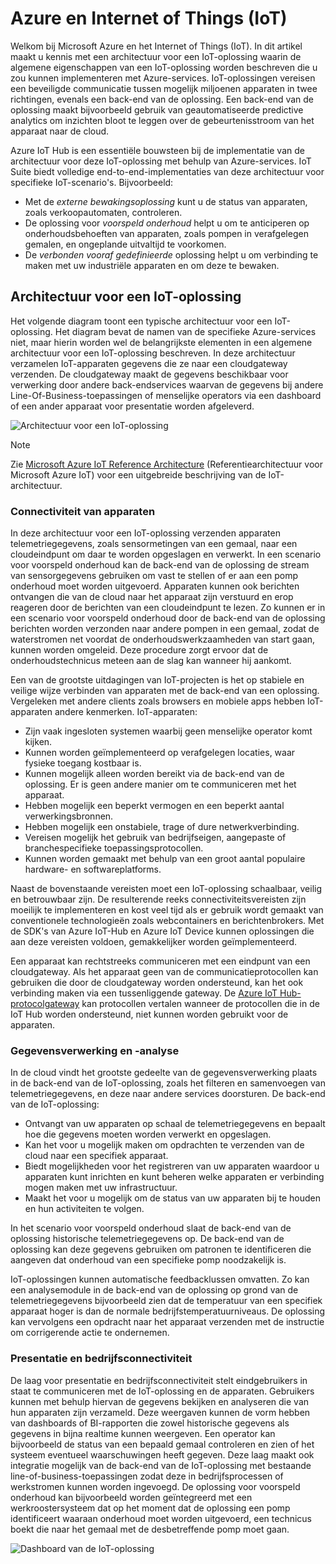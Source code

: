 
<a id="azure-and-internet-of-things" class="xliff"></a>

# Azure en Internet of Things (IoT)

Welkom bij Microsoft Azure en het Internet of Things (IoT). In dit artikel maakt u kennis met een architectuur voor een IoT-oplossing waarin de algemene eigenschappen van een IoT-oplossing worden beschreven die u zou kunnen implementeren met Azure-services. IoT-oplossingen vereisen een beveiligde communicatie tussen mogelijk miljoenen apparaten in twee richtingen, evenals een back-end van de oplossing. Een back-end van de oplossing maakt bijvoorbeeld gebruik van geautomatiseerde predictive analytics om inzichten bloot te leggen over de gebeurtenisstroom van het apparaat naar de cloud.

Azure IoT Hub is een essentiële bouwsteen bij de implementatie van de architectuur voor deze IoT-oplossing met behulp van Azure-services. IoT Suite biedt volledige end-to-end-implementaties van deze architectuur voor specifieke IoT-scenario's. Bijvoorbeeld:

* Met de *externe bewakingsoplossing* kunt u de status van apparaten, zoals verkoopautomaten, controleren.
* De oplossing voor *voorspeld onderhoud* helpt u om te anticiperen op onderhoudsbehoeften van apparaten, zoals pompen in verafgelegen gemalen, en ongeplande uitvaltijd te voorkomen.
* De *verbonden vooraf gedefinieerde* oplossing helpt u om verbinding te maken met uw industriële apparaten en om deze te bewaken.

<a id="iot-solution-architecture" class="xliff"></a>

## Architectuur voor een IoT-oplossing

Het volgende diagram toont een typische architectuur voor een IoT-oplossing. Het diagram bevat de namen van de specifieke Azure-services niet, maar hierin worden wel de belangrijkste elementen in een algemene architectuur voor een IoT-oplossing beschreven. In deze architectuur verzamelen IoT-apparaten gegevens die ze naar een cloudgateway verzenden. De cloudgateway maakt de gegevens beschikbaar voor verwerking door andere back-endservices waarvan de gegevens bij andere Line-Of-Business-toepassingen of menselijke operators via een dashboard of een ander apparaat voor presentatie worden afgeleverd.

![Architectuur voor een IoT-oplossing][img-solution-architecture]

> [!NOTE]
> Zie [Microsoft Azure IoT Reference Architecture][lnk-refarch] (Referentiearchitectuur voor Microsoft Azure IoT) voor een uitgebreide beschrijving van de IoT-architectuur.

<a id="device-connectivity" class="xliff"></a>

### Connectiviteit van apparaten

In deze architectuur voor een IoT-oplossing verzenden apparaten telemetriegegevens, zoals sensormetingen van een gemaal, naar een cloudeindpunt om daar te worden opgeslagen en verwerkt. In een scenario voor voorspeld onderhoud kan de back-end van de oplossing de stream van sensorgegevens gebruiken om vast te stellen of er aan een pomp onderhoud moet worden uitgevoerd. Apparaten kunnen ook berichten ontvangen die van de cloud naar het apparaat zijn verstuurd en erop reageren door de berichten van een cloudeindpunt te lezen. Zo kunnen er in een scenario voor voorspeld onderhoud door de back-end van de oplossing berichten worden verzonden naar andere pompen in een gemaal, zodat de waterstromen net voordat de onderhoudswerkzaamheden van start gaan, kunnen worden omgeleid. Deze procedure zorgt ervoor dat de onderhoudstechnicus meteen aan de slag kan wanneer hij aankomt.

Een van de grootste uitdagingen van IoT-projecten is het op stabiele en veilige wijze verbinden van apparaten met de back-end van een oplossing. Vergeleken met andere clients zoals browsers en mobiele apps hebben IoT-apparaten andere kenmerken. IoT-apparaten:

* Zijn vaak ingesloten systemen waarbij geen menselijke operator komt kijken.
* Kunnen worden geïmplementeerd op verafgelegen locaties, waar fysieke toegang kostbaar is.
* Kunnen mogelijk alleen worden bereikt via de back-end van de oplossing. Er is geen andere manier om te communiceren met het apparaat.
* Hebben mogelijk een beperkt vermogen en een beperkt aantal verwerkingsbronnen.
* Hebben mogelijk een onstabiele, trage of dure netwerkverbinding.
* Vereisen mogelijk het gebruik van bedrijfseigen, aangepaste of branchespecifieke toepassingsprotocollen.
* Kunnen worden gemaakt met behulp van een groot aantal populaire hardware- en softwareplatforms.

Naast de bovenstaande vereisten moet een IoT-oplossing schaalbaar, veilig en betrouwbaar zijn. De resulterende reeks connectiviteitsvereisten zijn moeilijk te implementeren en kost veel tijd als er gebruik wordt gemaakt van conventionele technologieën zoals webcontainers en berichtenbrokers. Met de SDK's van Azure IoT-Hub en Azure IoT Device kunnen oplossingen die aan deze vereisten voldoen, gemakkelijker worden geïmplementeerd.

Een apparaat kan rechtstreeks communiceren met een eindpunt van een cloudgateway. Als het apparaat geen van de communicatieprotocollen kan gebruiken die door de cloudgateway worden ondersteund, kan het ook verbinding maken via een tussenliggende gateway. De [Azure IoT Hub-protocolgateway][lnk-protocol-gateway] kan protocollen vertalen wanneer de protocollen die in de IoT Hub worden ondersteund, niet kunnen worden gebruikt voor de apparaten.

<a id="data-processing-and-analytics" class="xliff"></a>

### Gegevensverwerking en -analyse

In de cloud vindt het grootste gedeelte van de gegevensverwerking plaats in de back-end van de IoT-oplossing, zoals het filteren en samenvoegen van telemetriegegevens, en deze naar andere services doorsturen. De back-end van de IoT-oplossing:

* Ontvangt van uw apparaten op schaal de telemetriegegevens en bepaalt hoe die gegevens moeten worden verwerkt en opgeslagen. 
* Kan het voor u mogelijk maken om opdrachten te verzenden van de cloud naar een specifiek apparaat.
* Biedt mogelijkheden voor het registreren van uw apparaten waardoor u apparaten kunt inrichten en kunt beheren welke apparaten er verbinding mogen maken met uw infrastructuur.
* Maakt het voor u mogelijk om de status van uw apparaten bij te houden en hun activiteiten te volgen.

In het scenario voor voorspeld onderhoud slaat de back-end van de oplossing historische telemetriegegevens op. De back-end van de oplossing kan deze gegevens gebruiken om patronen te identificeren die aangeven dat onderhoud van een specifieke pomp noodzakelijk is.

IoT-oplossingen kunnen automatische feedbacklussen omvatten. Zo kan een analysemodule in de back-end van de oplossing op grond van de telemetriegegevens bijvoorbeeld zien dat de temperatuur van een specifiek apparaat hoger is dan de normale bedrijfstemperatuurniveaus. De oplossing kan vervolgens een opdracht naar het apparaat verzenden met de instructie om corrigerende actie te ondernemen.

<a id="presentation-and-business-connectivity" class="xliff"></a>

### Presentatie en bedrijfsconnectiviteit

De laag voor presentatie en bedrijfsconnectiviteit stelt eindgebruikers in staat te communiceren met de IoT-oplossing en de apparaten. Gebruikers kunnen met behulp hiervan de gegevens bekijken en analyseren die van hun apparaten zijn verzameld. Deze weergaven kunnen de vorm hebben van dashboards of BI-rapporten die zowel historische gegevens als gegevens in bijna realtime kunnen weergeven. Een operator kan bijvoorbeeld de status van een bepaald gemaal controleren en zien of het systeem eventueel waarschuwingen heeft gegeven. Deze laag maakt ook integratie mogelijk van de back-end van de IoT-oplossing met bestaande line-of-business-toepassingen zodat deze in bedrijfsprocessen of werkstromen kunnen worden ingevoegd. De oplossing voor voorspeld onderhoud kan bijvoorbeeld worden geïntegreerd met een werkroostersysteem dat op het moment dat de oplossing een pomp identificeert waaraan onderhoud moet worden uitgevoerd, een technicus boekt die naar het gemaal met de desbetreffende pomp moet gaan.

![Dashboard van de IoT-oplossing][img-dashboard]

[img-solution-architecture]: ./media/iot-azure-and-iot/iot-reference-architecture.png
[img-dashboard]: ./media/iot-azure-and-iot/iot-suite.png

[lnk-machinelearning]: http://azure.microsoft.com/documentation/services/machine-learning/
[Azure IoT Suite]: http://azure.microsoft.com/solutions/iot
[lnk-protocol-gateway]:  ../articles/iot-hub/iot-hub-protocol-gateway.md
[lnk-refarch]: http://download.microsoft.com/download/A/4/D/A4DAD253-BC21-41D3-B9D9-87D2AE6F0719/Microsoft_Azure_IoT_Reference_Architecture.pdf
